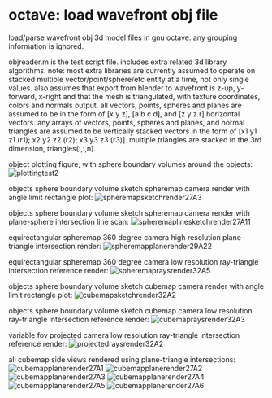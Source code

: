 # octave: load wavefront obj file
load/parse wavefront obj 3d model files in gnu octave. any grouping information is ignored.

objreader.m is the test script file. includes extra related 3d library algorithms.
note: most extra libraries are currently assumed to operate on stacked multiple vector/point/sphere/etc entity at a time, not only single values.
also assumes that export from blender to wavefront is z-up, y-forward, x-right and that the mesh is triangulated, with texture coordinates, colors and normals output.
all vectors, points, spheres and planes are assumed to be in the form of [x y z], [a b c d], and [z y z r] horizontal vectors.
any arrays of vectors, points, spheres and planes, and normal triangles are assumed to be vertically stacked vectors
in the form of [x1 y1 z1 (r1); x2 y2 z2 (r2); x3 y3 z3 (r3)]. multiple triangles are stacked in the 3rd dimension, triangles(:,:,n).

object plotting figure, with sphere boundary volumes around the objects:
![plottingtest2](https://github.com/goofyseeker311/octaveloadwavefrontobj/assets/19920254/72c9e8f2-4f8e-4d0e-9880-9631982be965)

objects sphere boundary volume sketch spheremap camera render with angle limit rectangle plot:
![spheremapsketchrender27A3](https://github.com/goofyseeker311/octaveloadwavefrontobj/assets/19920254/6744cbaa-d7e9-4bbc-a0af-021466de0211)

objects sphere boundary volume sketch spheremap camera render with plane-sphere intersection line scan:
![spheremaplinesketchrender27A11](https://github.com/goofyseeker311/octaveloadwavefrontobj/assets/19920254/166387ee-6851-4ce6-a537-28ac7eb69348)

equirectangular spheremap 360 degree camera high resolution plane-triangle intersection render:
![spheremapplanerender29A22](https://github.com/goofyseeker311/octaveloadwavefrontobj/assets/19920254/10c58fc5-1c20-4322-8ed2-d57d96e90a5b)

equirectangular spheremap 360 degree camera low resolution ray-triangle intersection reference render:
![spheremapraysrender32A5](https://github.com/goofyseeker311/octaveloadwavefrontobj/assets/19920254/7d0811d1-ed1e-4540-b1f5-d534a280ed9d)

objects sphere boundary volume sketch cubemap camera render with angle limit rectangle plot:
![cubemapsketchrender32A2](https://github.com/goofyseeker311/octaveloadwavefrontobj/assets/19920254/d15343df-6968-41b0-97f2-5b9c08509cb9)

objects sphere boundary volume sketch cubemap camera low resolution ray-triangle intersection reference render:
![cubemapraysrender32A3](https://github.com/goofyseeker311/octaveloadwavefrontobj/assets/19920254/0387dd3f-a952-41ab-ba98-d5c0395e23b2)

variable fov projected camera low resolution ray-triangle intersection reference render:
![projectedraysrender32A2](https://github.com/goofyseeker311/octaveloadwavefrontobj/assets/19920254/6e814bbd-e759-4662-a869-8ce9a3ef4c3d)

all cubemap side views rendered using plane-triangle intersections:
![cubemapplanerender27A1](https://github.com/goofyseeker311/octaveloadwavefrontobj/assets/19920254/c99edb2b-cd8a-41a6-8515-d1bb8378f246)
![cubemapplanerender27A2](https://github.com/goofyseeker311/octaveloadwavefrontobj/assets/19920254/d3c91bf1-8d92-4c31-abf4-0145a13e5edf)
![cubemapplanerender27A3](https://github.com/goofyseeker311/octaveloadwavefrontobj/assets/19920254/b39850d7-50d5-4186-89ef-5c7c9bd6296a)
![cubemapplanerender27A4](https://github.com/goofyseeker311/octaveloadwavefrontobj/assets/19920254/d7daa34b-6018-493a-a186-de4c60dccbd9)
![cubemapplanerender27A5](https://github.com/goofyseeker311/octaveloadwavefrontobj/assets/19920254/df065fe3-b7b3-4b25-9eca-f8a66055cc8b)
![cubemapplanerender27A6](https://github.com/goofyseeker311/octaveloadwavefrontobj/assets/19920254/2d9b29a0-c22f-4048-80e0-7c673ca1b457)
